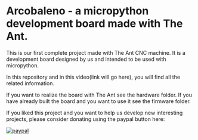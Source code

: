 # Arcobaleno - a micropython development board made with The Ant.

This is our first complete project made with The Ant CNC machine.
It is a development board designed by us and intended to be used with micropython.

In this repository and in this video(link will go here), you will find all the related information.

If you want to realize the board with The Ant see the hardware folder.
If you have already built the board and you want to use it see the firmware folder.

If you liked this project and you want to help us develop new interesting projects, please consider donating using the paypal button here:

[![paypal](https://bitbucket.org/compactpcbmaker/cpcbm/raw/4311b6ad335d86206ed62cc0bc5e36fd7de749bf/resources/button/pp_button_small.gif)](https://www.paypal.com/cgi-bin/webscr?cmd=_s-xclick&hosted_button_id=BTRCVPZUZYW2E)

